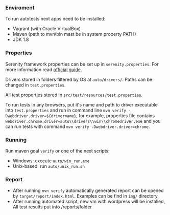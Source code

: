 ### Enviroment

To run autotests next apps need to be installed:
* Vagrant (with Oracle VirtualBox)
* Maven (path to mvn\bin mast be in system property PATH)
* JDK 1.8

### Properties

Serenity framework properties can be set up in `serenity.properties`. 
For more information read
<a href="http://thucydides.info/docs/serenity/#_serenity_system_properties_and_configuration" title="Serenity properties and configuration">official guide</a>.

Drivers stored in folders filtered by OS at `auto/drivers/`. Paths can be changed in `test.properties`.

All test properties stored in `src/test/resources/test.properties`.

To run tests in any browsers, put it's name and path to driver executable into `test.properties` and
run in command line `mvn verify -Dwebdriver.driver=${drivername}`, for example, properties file contains
`webdriver.chrome.driver=auto\\drivers\\win\\chromedriver.exe` and you can run tests with command 
`mvn verify -Dwebdriver.driver=chrome`.

### Running
Run maven goal `verify` or one of the next scripts: 
* Windows: execute `auto/win_run.exe`
* Unix-based: run `auto/unix_run.sh`

### Report 
* After running `mvn verify` automatically generated report can be opened by `target/report/index.html`.
Examples can be find in `img/` directory.
* After running automated script, new vm with wordpress will be installed, All test results put into /reports/folder
